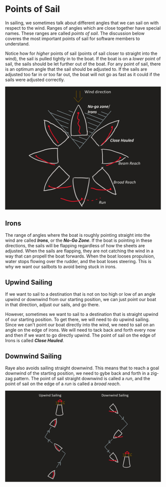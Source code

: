 # Points of Sail

In sailing, we sometimes talk about different angles that we can sail on with respect to the wind.
Ranges of angles which are close together have special names. These ranges are called _points of sail_.
The discussion below coveres the most important points of sail for software members to understand.

Notice how for _higher_ points of sail (points of sail closer to straight into the wind), the sail is pulled tightly
in to the boat. If the boat is on a _lower_ point of sail, the sails should be let further out of the boat. For any
point of sail, there is an optimum angle that the sail should be adjusted to. If the sails are adjusted too far in
or too far out, the boat will not go as fast as it could if the sails were adjusted correctly.

![image](../../assets/images/sailing/points_of_sail.jpg)

## Irons

The range of angles where the boat is roughly pointing straight into the wind are called _**Irons**_, or the
_**No-Go Zone**_.
If the boat is pointing in these directions, the sails will be flapping regardless of how the sheets are adjusted.
When the sails are flapping, they are not catching the wind in a way that can propell the boat forwards.
When the boat looses propulsion, water stops flowing over the rudder, and the boat loses steering.
This is why we want our sailbots to avoid being stuck in irons.

## Upwind Sailing

If we want to sail to a destination that is not on too high or low of an angle upwind or downwind from our starting
position, we can just point our boat in that direction, adjust our sails, and go there.

However, sometimes we want to sail to a destination that is straight upwind of our starting position.
To get there, we will need to do upwind sailing.
Since we can't point our boat directly into the wind, we need to sail on an angle on the edge of irons.
We will need to tack back and forth every now and then if we want to go directly upwind.
The point of sail on the edge of Irons is called _**Close Hauled**_.

## Downwind Sailing

Raye also avoids sailing straight downwind. This means that to reach a goal downwind of the starting position,
we need to gybe back and forth in a zig-zag pattern. The point of sail straight
downwind is called a _run_, and the point of sail on the edge of a _run_ is called a _broad reach_.

![image](../../assets/images/sailing/upwind_downwind_sailing.jpg)
